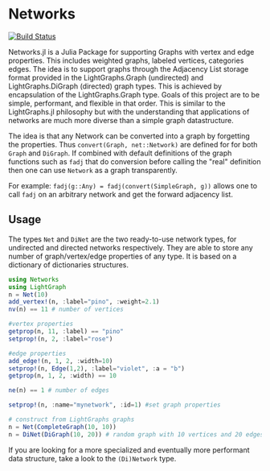 # Networks

[![Build Status](https://travis-ci.org/JuliaGraphs/Networks.jl.svg?branch=master)](https://travis-ci.org/JuliaGraphs/Networks.jl)

Networks.jl is a Julia Package for supporting Graphs with vertex and edge properties.
This includes weighted graphs, labeled vertices, categories edges.
The idea is to support graphs through the Adjacency List storage format provided in the LightGraphs.Graph (undirected) and LightGraphs.DiGraph (directed) graph types.
This is achieved by encapsulation of the LightGraphs.Graph type. Goals of this project are to be simple, performant, and flexible in that order.
This is similar to the LightGraphs.jl philosophy but with the understanding that applications of networks are much more diverse than a simple graph datastructure.

The idea is that any Network can be converted into a graph by forgetting the properties.
Thus `convert(Graph, net::Network)` are defined for for both `Graph` and `DiGraph`.
If combined with default definitions of the graph functions such as `fadj` that do conversion before calling the "real"
 definition then one can use `Network` as a graph transparently.

For example: `fadj(g::Any) = fadj(convert(SimpleGraph, g))` allows one to call `fadj` on an arbitrary network and get
the forward adjacency list.

## Usage
The types `Net` and `DiNet` are the two ready-to-use network types, for undirected and directed networks respectively. They are able to store any number of graph/vertex/edge properties of any type. It is based on a dictionary of dictionaries
structures.

```julia
using Networks
using LightGraph
n = Net(10)
add_vertex!(n, :label="pino", :weight=2.1)
nv(n) == 11 # number of vertices

#vertex properties
getprop(n, 11, :label) == "pino"
setprop!(n, 2, :label="rose")

#edge properties
add_edge!(n, 1, 2, :width=10)
setprop!(n, Edge(1,2), :label="violet", :a = "b")
getprop(n, 1, 2, :width) == 10

ne(n) == 1 # number of edges

setprop!(n, :name="mynetwork", :id=1) #set graph properties

# construct from LightGraphs graphs
n = Net(CompleteGraph(10, 10))
n = DiNet(DiGraph(10, 20)) # random graph with 10 vertices and 20 edges
```
If you are looking for a more specialized and eventually more performant data structure, take a look to the `(Di)Network` type.
